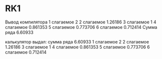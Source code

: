 # RK1



Вывод компилятора
1 слагаемое 2
2 слагаемое 1.26186
3 слагаемое 1
4 слагаемое 0.861353
5 слагаемое 0.773706
6 слагаемое 0.712414
Сумма ряда 6.60933

калькулятор выдал:
сумма ряда 6.60933
1 слагаемое 2
2 слагаемое 1.26186
3 слагаемое 1
4 слагаемое 0.861353
5 слагаемое 0.773706
6 слагаемое 0.712414
